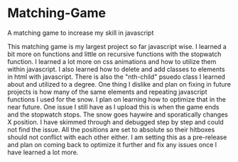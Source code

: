 # Matching-Game
A matching game to increase my skill in javascript

This matching game is my largest project so far javascript wise. I learned a bit more on functions and little on recursive functions with the stopwatch function. I learned a lot more on css animations and how to utilize them within javascript. I also learned how to delete and add classes to elements in html with javascript. There is also the "nth-child" psuedo class I learned about and utilized to a degree. One thing I dislike and plan on fixing in future projects is how many of the same elements and repeating javascript functions I used for the snow. I plan on learning how to optimize that in the near future. One issue I still have as I upload this is when the game ends and the stopwatch stops. The snow goes haywire and sporatically changes X position. I have skimmed through and debugged step by step and could not find the issue. All the positions are set to absolute so their hitboxes should not conflict with each other either. I am setting this as a pre-release and plan on coming back to optimize it further and fix any issues once I have learned a lot more.
